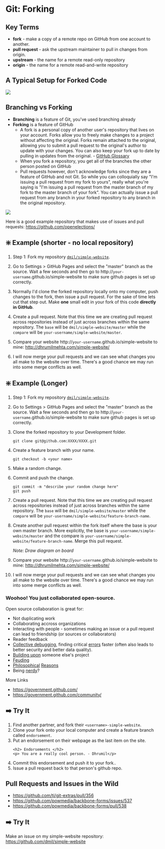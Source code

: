 # Git: Forking

## Key Terms

* **fork** - make a copy of a remote repo on GitHub from one account to another.
* **pull request** - ask the upstream maintainer to pull in changes from origin.
* **upstream** - the name for a remote read-only repository
* **origin** - the name for a remote read-and-write repository

## A Typical Setup for Forked Code
![](https://s3.amazonaws.com/media-p.slid.es/uploads/489063/images/2498675/pasted-from-clipboard.png)

## Branching vs Forking

* **Branching** is a feature of Git, you've used branching already
* **Forking** is a feature of GitHub
	* A fork is a personal copy of another user's repository that lives on your account. Forks allow you to freely make changes to a project without affecting the original. Forks remain attached to the original, allowing you to submit a pull request to the original's author to update with your changes. You can also keep your fork up to date by pulling in updates from the original. - [GitHub Glossary](https://help.github.com/articles/github-glossary/)
	*  When you fork a repository, you get all of the branches the other person posted on GitHub
	*  Pull requests however, don't acknowledge forks since they are a feature of GitHub and not Git. So while you can colloquially say "I'm issuing a pull request from my fork to yours", really what you're saying is "I'm issuing a pull request from the master branch of my fork to the master branch of your fork". You can actually issue a pull request from any branch in your forked repository to any branch in the original repository.

![](../assets/forkvsbranch.png)

Here is a good example repository that makes use of issues and pull requests: https://github.com/openelections/


## ❇️ Example (shorter - no local repository)

1. Step 1: Fork my repository [`dmil/simple-website`](https://github.com/dmil/simple-website).

2. Go to Settings > GitHub Pages and select the "master" branch as the source. Wait a few seconds and then go to http://`your-username`.github.io/simple-website to make sure github pages is set up correctly.

3. Normally I'd clone the forked repository locally onto my computer, push changes to the fork, then issue a pull request. For the sake of time lets cut that step out. Make **one** small edit in your fork of this code **directly in GitHub**.

4. Create a pull request. Note that this time we are creating pull request across repositories instead of just across branches within the same repository. The `base` will be `dmil/simple-website/master` while the `compare` will be `your-username/simple-website/master`.

5. Compare your website http://`your-username`.github.io/simple-website to mine: http://dhrumilmehta.com/simple-website/

6. I will now merge your pull requests and we can see what changes you all make to the website over time. There's a good chance we may run into some merge conflicts as well.

## ❇️ Example (Longer)

1. Step 1: Fork my repository [`dmil/simple-website`](https://github.com/dmil/simple-website).

2. Go to Settings > GitHub Pages and select the "master" branch as the source. Wait a few seconds and then go to http://`your-username`.github.io/simple-website to make sure github pages is set up correctly.

3. Clone the forked repository to your Development folder.
	
	```
	git clone git@github.com:XXXX/XXXX.git
	```

4. Create a feature branch with your name.

	```
	git checkout -b <your name>
	```

5. Make a random change.

6. Commit and push the change.
	
	```
	git commit -m "describe your random change here"
	git push
	```

7. Create a pull request. Note that this time we are creating pull request across repositories instead of just across branches within the same repository. The `base` will be `dmil/simple-website/master` while the `compare` will be `your-username/simple-website/feature-branch-name`.

8. Create another pull request within the fork itself where the base is your own master branch. More explicitly, the base is `your-username/simple-website/master` and the compare is `your-username/simple-website/feature-branch-name`. Merge this pull request. 

	*Note: Draw diagram on board*

9. Compare your website http://`your-username`.github.io/simple-website to mine: http://dhrumilmehta.com/simple-website/

10. I will now merge your pull requests and we can see what changes you all make to the website over time. There's a good chance we may run into some merge conflicts as well.

### Woohoo! You just collaborated open-source.

Open source collaboration is great for:

* Not duplicating work
* Collaborating accross organizations
* Interacting with people - sometimes making an issue or a pull request can lead to friendship (or sources or collaborators)
* Reader feedback
* [Collective debugging](https://github.com/themarshallproject/klaxon/issues/107), finding critical [errors](https://github.com/fivethirtyeight/data/pull/54) faster (often also leads to better security and better data quality).
* [Building upon](https://twitter.com/ascheink/status/783394500710457344) someone else's project
* [Feuding](https://github.com/jashkenas/underscore/issues/2182)
* [Philosophical](https://www.gnu.org/philosophy/shouldbefree.en.html) [Reasons](https://www.gnu.org/philosophy/open-source-misses-the-point.en.html)
* Being [nerdy](https://github.com/fivethirtyeight/data/pull/63)?

More Links

- https://government.github.com/
- https://government.github.com/community/

## ➡️ Try It

1. Find another partner, and fork their `<username>-simple-website`.
2. Clone your fork onto your local computer and create a feature branch called `endorsement`.
3. Put an endorsement on their webpage as the last item on the site.
	```
	<h2> Endorsements </h2>
	<p> You are a really cool person. - Dhrumil</p>
	```
4. Commit this endorsement and push it to your fork..
5. Issue a pull request back to that person's github repo.

## Pull Requests and Issues in the Wild

- https://github.com/tj/git-extras/pull/356
- https://github.com/powmedia/backbone-forms/issues/537
- https://github.com/powmedia/backbone-forms/pull/538

## ➡️ Try It

Make an issue on my simple-website repository: https://github.com/dmil/simple-website

